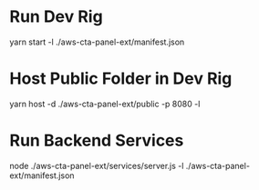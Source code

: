 # Run Dev Rig
yarn start -l ./aws-cta-panel-ext/manifest.json 
# Host Public Folder in Dev Rig
yarn host -d ./aws-cta-panel-ext/public -p 8080 -l
# Run Backend Services
node ./aws-cta-panel-ext/services/server.js -l ./aws-cta-panel-ext/manifest.json 

